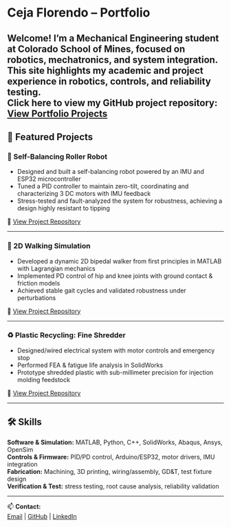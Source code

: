 # Ceja Florendo – Portfolio

Welcome! I’m a Mechanical Engineering student at Colorado School of Mines, focused on robotics, mechatronics, and system integration.  
This site highlights my academic and project experience in **robotics, controls, and reliability testing**.  
Click here to view my GitHub project repository: [View Portfolio Projects](https://github.com/CejaFlorendo/Project-Portfolio)
---

## 🚀 Featured Projects

### 🤖 Self-Balancing Roller Robot
- Designed and built a self-balancing robot powered by an IMU and ESP32 microcontroller  
- Tuned a PID controller to maintain zero-tilt, coordinating and characterizing 3 DC motors with IMU feedback  
- Stress-tested and fault-analyzed the system for robustness, achieving a design highly resistant to tipping  

🔗 [View Project Repository](https://github.com/CejaFlorendo/Project-Portfolio/tree/main/roller-robot)

---

### 🦿 2D Walking Simulation
- Developed a dynamic 2D bipedal walker from first principles in MATLAB with Lagrangian mechanics  
- Implemented PD control of hip and knee joints with ground contact & friction models  
- Achieved stable gait cycles and validated robustness under perturbations  

🔗 [View Project Repository](https://github.com/CejaFlorendo/Project-Portfolio/tree/main/2d-walker)

---

### ♻️ Plastic Recycling: Fine Shredder
- Designed/wired electrical system with motor controls and emergency stop  
- Performed FEA & fatigue life analysis in SolidWorks  
- Prototype shredded plastic with sub-millimeter precision for injection molding feedstock  

🔗 [View Project Repository](https://github.com/CejaFlorendo/Project-Portfolio/tree/main/fine-shredder)

---

## 🛠 Skills
**Software & Simulation:** MATLAB, Python, C++, SolidWorks, Abaqus, Ansys, OpenSim  
**Controls & Firmware:** PID/PD control, Arduino/ESP32, motor drivers, IMU integration  
**Fabrication:** Machining, 3D printing, wiring/assembly, GD&T, test fixture design  
**Verification & Test:** stress testing, root cause analysis, reliability validation  

---

📫 **Contact:**  
[Email](mailto:crflorendo@icloud.com) | [GitHub](https://github.com/CejaFlorendo) | [LinkedIn](#)
